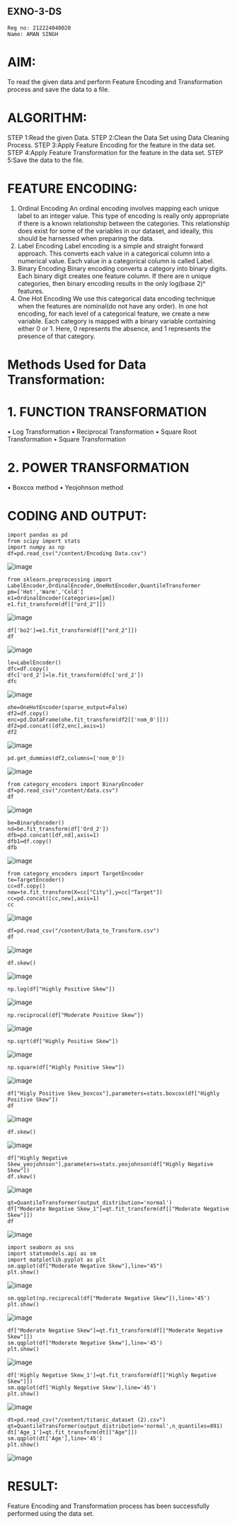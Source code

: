 ## EXNO-3-DS
```
Reg no: 212224040020
Name: AMAN SINGH
```
# AIM:
To read the given data and perform Feature Encoding and Transformation process and save the data to a file.

# ALGORITHM:
STEP 1:Read the given Data.
STEP 2:Clean the Data Set using Data Cleaning Process.
STEP 3:Apply Feature Encoding for the feature in the data set.
STEP 4:Apply Feature Transformation for the feature in the data set.
STEP 5:Save the data to the file.

# FEATURE ENCODING:
1. Ordinal Encoding
An ordinal encoding involves mapping each unique label to an integer value. This type of encoding is really only appropriate if there is a known relationship between the categories. This relationship does exist for some of the variables in our dataset, and ideally, this should be harnessed when preparing the data.
2. Label Encoding
Label encoding is a simple and straight forward approach. This converts each value in a categorical column into a numerical value. Each value in a categorical column is called Label.
3. Binary Encoding
Binary encoding converts a category into binary digits. Each binary digit creates one feature column. If there are n unique categories, then binary encoding results in the only log(base 2)ⁿ features.
4. One Hot Encoding
We use this categorical data encoding technique when the features are nominal(do not have any order). In one hot encoding, for each level of a categorical feature, we create a new variable. Each category is mapped with a binary variable containing either 0 or 1. Here, 0 represents the absence, and 1 represents the presence of that category.

# Methods Used for Data Transformation:
  # 1. FUNCTION TRANSFORMATION
• Log Transformation
• Reciprocal Transformation
• Square Root Transformation
• Square Transformation
  # 2. POWER TRANSFORMATION
• Boxcox method
• Yeojohnson method

# CODING AND OUTPUT:
```
import pandas as pd
from scipy import stats
import numpy as np
df=pd.read_csv("/content/Encoding Data.csv")
```
![image](https://github.com/user-attachments/assets/df9d0b40-c715-4fb6-ab74-185c4beb43d5)
```
from sklearn.preprocessing import LabelEncoder,OrdinalEncoder,OneHotEncoder,QuantileTransformer
pm=['Hot','Warm','Cold']
e1=OrdinalEncoder(categories=[pm])
e1.fit_transform(df[["ord_2"]])
```
![image](https://github.com/user-attachments/assets/acd9000f-5fe3-4f4e-9f54-477f29e70571)
```
df['bo2']=e1.fit_transform(df[["ord_2"]])
df
```
![image](https://github.com/user-attachments/assets/fe783c8d-67ba-4a96-a4da-564c5c864d46)
```
le=LabelEncoder()
dfc=df.copy()
dfc['ord_2']=le.fit_transform(dfc['ord_2'])
dfc
```
![image](https://github.com/user-attachments/assets/6b209f85-b375-4657-9f4b-62b6316eb9e3)
```
ohe=OneHotEncoder(sparse_output=False)
df2=df.copy()
enc=pd.DataFrame(ohe.fit_transform(df2[['nom_0']]))
df2=pd.concat([df2,enc],axis=1)
df2
```
![image](https://github.com/user-attachments/assets/e86f81ab-fd86-4710-b7da-489c0dbbf1e5)
```
pd.get_dummies(df2,columns=['nom_0'])
```
![image](https://github.com/user-attachments/assets/b9c19ed7-ca12-4002-91d9-4d63236a42ef)
```
from category_encoders import BinaryEncoder
df=pd.read_csv("/content/data.csv")
df
```
![image](https://github.com/user-attachments/assets/9dbe2037-e654-4349-b810-0eb44dad8e29)
```
be=BinaryEncoder()
nd=be.fit_transform(df['Ord_2'])
dfb=pd.concat([df,nd],axis=1)
dfb1=df.copy()
dfb
```
![image](https://github.com/user-attachments/assets/3ec753ba-2e5a-4ed9-a616-011fcef8353b)
```
from category_encoders import TargetEncoder
te=TargetEncoder()
cc=df.copy()
new=te.fit_transform(X=cc["City"],y=cc["Target"])
cc=pd.concat([cc,new],axis=1)
cc
```
![image](https://github.com/user-attachments/assets/9deccee8-5baa-49e2-a95e-a8b7de9fc6fc)
```
df=pd.read_csv("/content/Data_to_Transform.csv")
df
```
![image](https://github.com/user-attachments/assets/d4e14f36-a612-4d93-8a2a-80e46e44d016)
```
df.skew()
```
![image](https://github.com/user-attachments/assets/19ac1487-d792-4f71-8084-ab120c7ae274)
```
np.log(df["Highly Positive Skew"])
```
![image](https://github.com/user-attachments/assets/136bdb46-6ada-442d-b45f-7c10bf167bfa)
```
np.reciprocal(df["Moderate Positive Skew"])
```
![image](https://github.com/user-attachments/assets/d8c6eb9c-a532-4a35-920c-6daed2cf4805)
```
np.sqrt(df["Highly Positive Skew"])
```
![image](https://github.com/user-attachments/assets/0277e146-daa9-4244-acd3-c33aa7377554)
```
np.square(df["Highly Positive Skew"])
```
![image](https://github.com/user-attachments/assets/02b591c0-c329-40ec-aa81-a0362ec53c4c)
```
df["Higly Positive Skew_boxcox"],parameters=stats.boxcox(df["Highly Positive Skew"])
df
```
![image](https://github.com/user-attachments/assets/3eaaa4ad-4d73-449c-a3c7-0a6daab5c385)
```
df.skew()
```
![image](https://github.com/user-attachments/assets/e39fee6e-f961-4e62-aeb9-5cc157af0b4d)
```
df["Highly Negative Skew_yeojohnson"],parameters=stats.yeojohnson(df["Highly Negative Skew"])
df.skew()
```
![image](https://github.com/user-attachments/assets/787018f9-42d1-4fd2-9c44-c15f742631e5)
```
qt=QuantileTransformer(output_distribution='normal')
df["Moderate Negative Skew_1"]=qt.fit_transform(df[["Moderate Negative Skew"]])
df
```
![image](https://github.com/user-attachments/assets/668985d4-12ea-49b9-8b6b-d4a263670fca)
```
import seaborn as sns
import statsmodels.api as sm
import matplotlib.pyplot as plt
sm.qqplot(df["Moderate Negative Skew"],line="45")
plt.show()
```
![image](https://github.com/user-attachments/assets/bc1d814d-9237-4f4e-9880-374c93d1a7c3)
```
sm.qqplot(np.reciprocal(df["Moderate Negative Skew"]),line='45')
plt.show()
```
![image](https://github.com/user-attachments/assets/d53bd274-892c-41bd-9a10-608d2658f90a)
```
df["Moderate Negative Skew"]=qt.fit_transform(df[["Moderate Negative Skew"]])
sm.qqplot(df["Moderate Negative Skew"],line='45')
plt.show()
```
![image](https://github.com/user-attachments/assets/0389490e-eba2-4926-ad64-dccdb1105288)
```
df['Highly Negative Skew_1']=qt.fit_transform(df[["Highly Negative Skew"]])
sm.qqplot(df['Highly Negative Skew'],line='45')
plt.show()  
```
![image](https://github.com/user-attachments/assets/dd661e98-2d9c-4c0e-9881-ef499c968839)
```
dt=pd.read_csv("/content/titanic_dataset (2).csv")
qt=QuantileTransformer(output_distribution='normal',n_quantiles=891)
dt['Age_1']=qt.fit_transform(dt[["Age"]])
sm.qqplot(dt['Age'],line='45')
plt.show()
```
![image](https://github.com/user-attachments/assets/8b9d160f-d4e7-426e-a37e-926c7f4b2b41)
# RESULT:
Feature Encoding and Transformation process has been successfully performed using the data set.



```











































```


```








































```


```







































```


```







































```


```







































```



       
